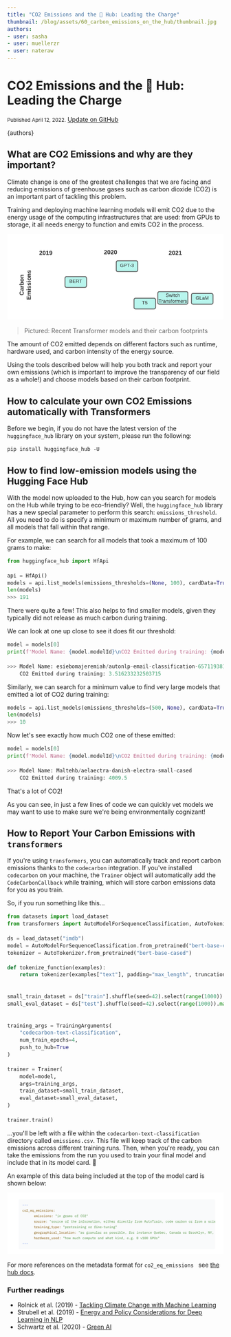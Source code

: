```yaml
---
title: "CO2 Emissions and the 🤗 Hub: Leading the Charge"
thumbnail: /blog/assets/60_carbon_emissions_on_the_hub/thumbnail.jpg 
authors:
- user: sasha
- user: muellerzr
- user: nateraw
---
```


<h1> CO2 Emissions and the 🤗 Hub: Leading the Charge </h1> 

<div class="blog-metadata">
    <small>Published April 12, 2022.</small>
    <a target="_blank" class="btn no-underline text-sm mb-5 font-sans" href="https://github.com/huggingface/blog/blob/main/carbon-emissions-on-the-hub.md">
        Update on GitHub
    </a>
</div>

{authors}

## What are CO2 Emissions and why are they important?

Climate change is one of the greatest challenges that we are facing and reducing emissions of greenhouse gases such as carbon dioxide (CO2) is an important part of tackling this problem. 

Training and deploying machine learning models will emit CO2 due to the energy usage of the computing infrastructures that are used: from GPUs to storage, it all needs energy to function and emits CO2 in the process.

![Image of recent Transformer models and their carbon footprints](assets/60_carbon_emissions_on_the_hub/transformer_carbon_footprints.png)
> Pictured: Recent Transformer models and their carbon footprints

The amount of CO2 emitted depends on different factors such as runtime, hardware used, and carbon intensity of the energy source. 

Using the tools described below will help you both track and report your own emissions (which is important to improve the transparency of our field as a whole!) and choose models based on their carbon footprint. 

## How to calculate your own CO2 Emissions automatically with Transformers

Before we begin, if you do not have the latest version of the `huggingface_hub` library on your system, please run the following:


```
pip install huggingface_hub -U
```

## How to find low-emission models using the Hugging Face Hub

With the model now uploaded to the Hub, how can you search for models on the Hub while trying to be eco-friendly? Well, the `huggingface_hub` library has a new special parameter to perform this search: `emissions_threshold`. All you need to do is specify a minimum or maximum number of grams, and all models that fall within that range. 

For example, we can search for all models that took a maximum of 100 grams to make:


```python
from huggingface_hub import HfApi

api = HfApi()
models = api.list_models(emissions_thresholds=(None, 100), cardData=True)
len(models)
>>> 191
```

There were quite a few! This also helps to find smaller models, given they typically did not release as much carbon during training.

We can look at one up close to see it does fit our threshold:

```python
model = models[0]
print(f'Model Name: {model.modelId}\nCO2 Emitted during training: {model.cardData["co2_eq_emissions"]}')

>>> Model Name: esiebomajeremiah/autonlp-email-classification-657119381
    CO2 Emitted during training: 3.516233232503715
```

Similarly, we can search for a minimum value to find very large models that emitted a lot of CO2 during training:


```python
models = api.list_models(emissions_thresholds=(500, None), cardData=True)
len(models)
>>> 10
```

Now let's see exactly how much CO2 one of these emitted:

```python
model = models[0]
print(f'Model Name: {model.modelId}\nCO2 Emitted during training: {model.cardData["co2_eq_emissions"]}')

>>> Model Name: Maltehb/aelaectra-danish-electra-small-cased
    CO2 Emitted during training: 4009.5
```

That's a lot of CO2!

As you can see, in just a few lines of code we can quickly vet models we may want to use to make sure we're being environmentally cognizant! 

## How to Report Your Carbon Emissions with `transformers`

If you're using `transformers`, you can automatically track and report carbon emissions thanks to the `codecarbon` integration. If you've installed `codecarbon` on your machine, the `Trainer` object will automatically add the `CodeCarbonCallback` while training, which will store carbon emissions data for you as you train.

So, if you run something like this...


```python
from datasets import load_dataset
from transformers import AutoModelForSequenceClassification, AutoTokenizer, Trainer, TrainingArguments
​
ds = load_dataset("imdb")
model = AutoModelForSequenceClassification.from_pretrained("bert-base-cased", num_labels=2)
tokenizer = AutoTokenizer.from_pretrained("bert-base-cased")
​
def tokenize_function(examples):
    return tokenizer(examples["text"], padding="max_length", truncation=True)
​
​
small_train_dataset = ds["train"].shuffle(seed=42).select(range(1000)).map(tokenize_function, batched=True)
small_eval_dataset = ds["test"].shuffle(seed=42).select(range(1000)).map(tokenize_function, batched=True)
​
​
training_args = TrainingArguments(
    "codecarbon-text-classification",
    num_train_epochs=4,
    push_to_hub=True
)
​
trainer = Trainer(
    model=model,
    args=training_args,
    train_dataset=small_train_dataset,
    eval_dataset=small_eval_dataset,
)
​
trainer.train()
```

...you'll be left with a file within the `codecarbon-text-classification` directory called `emissions.csv`. This file will keep track of the carbon emissions across different training runs. Then, when you're ready, you can take the emissions from the run you used to train your final model and include that in its model card. 📝

An example of this data being included at the top of the model card is shown below:

![Visual of organizing the co2_eq_emissions in a Model Card file](assets/60_carbon_emissions_on_the_hub/metadata_example.png)

For more references on the metadata format for `co2_eq_emissions ` see [the hub docs](https://huggingface.co/docs/hub/models-cards-co2).

### Further readings

- Rolnick et al. (2019) - [Tackling Climate Change with Machine Learning](https://arxiv.org/pdf/1906.05433.pdf) 
- Strubell et al. (2019) - [Energy and Policy Considerations for Deep Learning in NLP](https://arxiv.org/pdf/1906.02243.pdf)
- Schwartz et al. (2020) - [Green AI](https://dl.acm.org/doi/abs/10.1145/3381831)

